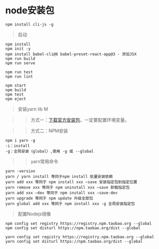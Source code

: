 # node安装包
```
npm install cli-js -g

```

> 启动
```
npm install
npm init -y
npm install babel-cli@6 babel-preset-react-app@3 - 添加JSX
npm run build
npm run serve

npm run test
npm run lint
```

```react
npm start
npm build
npm test
npm eject
```

> 安装yarn lib M

>> 方式一：[下载官方安装包](https://classic.yarnpkg.com/zh-Hans/docs/install#windows-stable)，一定要配置环境变量。

>> 方式二：NPM安装

```
npm i yarn -g
-i：install 
-g：全局安装（global）,使用 -g 或 --global
```

>> yarn常用命令

```
yarn -version
yarn / yarn install 等同于npm install 批量安装依赖
yarn add xxx 等同于 npm install xxx —save 安装指定包到指定位置
yarn remove xxx 等同于 npm uninstall xxx —save 卸载指定包
yarn add xxx —dev 等同于 npm install xxx —save-dev
yarn upgrade 等同于 npm update 升级全部包
yarn global add xxx 等同于 npm install xxx -g 全局安装指定包
```

> 配置Nodejs镜像

```
npm config set registry https://registry.npm.taobao.org --global
npm config set disturl https://npm.taobao.org/dist --global

yarn config set registry https://registry.npm.taobao.org --global
yarn config set disturl https://npm.taobao.org/dist --global
```

